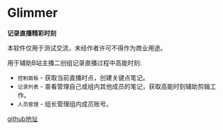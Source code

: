 # Glimmer

**记录直播精彩时刻**

本软件仅用于测试交流，未经作者许可不得作为商业用途。

用于辅助B站主播二创组记录直播过程中高能时刻:

- `控制面板` - 获取当前直播时点，创建关键点笔记。
- `记录列表` - 查看管理自己或组内其他成员的笔记，获取高能时刻辅助剪辑工作。
- `人员管理` - 组长管理组内成员账号。

 [github地址](https://github.com/begoniatarf/glimmerClient)
